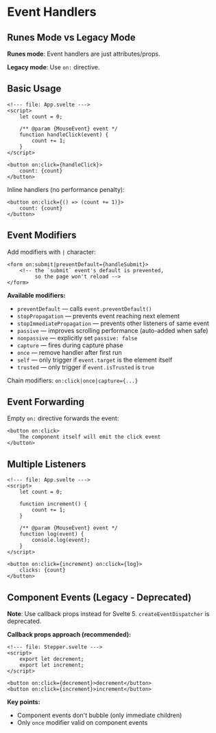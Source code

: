 # Event Handlers

## Runes Mode vs Legacy Mode

**Runes mode**: Event handlers are just attributes/props.

**Legacy mode**: Use `on:` directive.

## Basic Usage

```svelte
<!--- file: App.svelte --->
<script>
	let count = 0;

	/** @param {MouseEvent} event */
	function handleClick(event) {
		count += 1;
	}
</script>

<button on:click={handleClick}>
	count: {count}
</button>
```

Inline handlers (no performance penalty):

```svelte
<button on:click={() => (count += 1)}>
	count: {count}
</button>
```

## Event Modifiers

Add modifiers with `|` character:

```svelte
<form on:submit|preventDefault={handleSubmit}>
	<!-- the `submit` event's default is prevented,
	     so the page won't reload -->
</form>
```

**Available modifiers:**
- `preventDefault` — calls `event.preventDefault()`
- `stopPropagation` — prevents event reaching next element
- `stopImmediatePropagation` — prevents other listeners of same event
- `passive` — improves scrolling performance (auto-added when safe)
- `nonpassive` — explicitly set `passive: false`
- `capture` — fires during capture phase
- `once` — remove handler after first run
- `self` — only trigger if `event.target` is the element itself
- `trusted` — only trigger if `event.isTrusted` is `true`

Chain modifiers: `on:click|once|capture={...}`

## Event Forwarding

Empty `on:` directive forwards the event:

```svelte
<button on:click>
	The component itself will emit the click event
</button>
```

## Multiple Listeners

```svelte
<!--- file: App.svelte --->
<script>
	let count = 0;

	function increment() {
		count += 1;
	}

	/** @param {MouseEvent} event */
	function log(event) {
		console.log(event);
	}
</script>

<button on:click={increment} on:click={log}>
	clicks: {count}
</button>
```

## Component Events (Legacy - Deprecated)

**Note**: Use callback props instead for Svelte 5. `createEventDispatcher` is deprecated.

**Callback props approach (recommended):**

```svelte
<!--- file: Stepper.svelte --->
<script>
	export let decrement;
	export let increment;
</script>

<button on:click={decrement}>decrement</button>
<button on:click={increment}>increment</button>
```

**Key points:**
- Component events don't bubble (only immediate children)
- Only `once` modifier valid on component events
